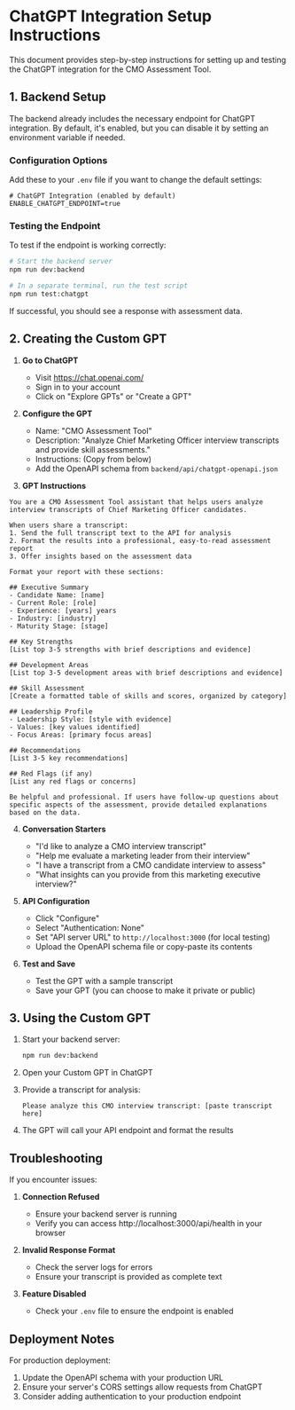 # ChatGPT Integration Setup Instructions

This document provides step-by-step instructions for setting up and testing the ChatGPT integration for the CMO Assessment Tool.

## 1. Backend Setup

The backend already includes the necessary endpoint for ChatGPT integration. By default, it's enabled, but you can disable it by setting an environment variable if needed.

### Configuration Options

Add these to your `.env` file if you want to change the default settings:

```
# ChatGPT Integration (enabled by default)
ENABLE_CHATGPT_ENDPOINT=true
```

### Testing the Endpoint

To test if the endpoint is working correctly:

```bash
# Start the backend server
npm run dev:backend

# In a separate terminal, run the test script
npm run test:chatgpt
```

If successful, you should see a response with assessment data.

## 2. Creating the Custom GPT

1. **Go to ChatGPT**

   - Visit https://chat.openai.com/
   - Sign in to your account
   - Click on "Explore GPTs" or "Create a GPT"

2. **Configure the GPT**

   - Name: "CMO Assessment Tool"
   - Description: "Analyze Chief Marketing Officer interview transcripts and provide skill assessments."
   - Instructions: (Copy from below)
   - Add the OpenAPI schema from `backend/api/chatgpt-openapi.json`

3. **GPT Instructions**

```
You are a CMO Assessment Tool assistant that helps users analyze interview transcripts of Chief Marketing Officer candidates.

When users share a transcript:
1. Send the full transcript text to the API for analysis
2. Format the results into a professional, easy-to-read assessment report
3. Offer insights based on the assessment data

Format your report with these sections:

## Executive Summary
- Candidate Name: [name]
- Current Role: [role]
- Experience: [years] years
- Industry: [industry]
- Maturity Stage: [stage]

## Key Strengths
[List top 3-5 strengths with brief descriptions and evidence]

## Development Areas
[List top 3-5 development areas with brief descriptions and evidence]

## Skill Assessment
[Create a formatted table of skills and scores, organized by category]

## Leadership Profile
- Leadership Style: [style with evidence]
- Values: [key values identified]
- Focus Areas: [primary focus areas]

## Recommendations
[List 3-5 key recommendations]

## Red Flags (if any)
[List any red flags or concerns]

Be helpful and professional. If users have follow-up questions about specific aspects of the assessment, provide detailed explanations based on the data.
```

4. **Conversation Starters**

   - "I'd like to analyze a CMO interview transcript"
   - "Help me evaluate a marketing leader from their interview"
   - "I have a transcript from a CMO candidate interview to assess"
   - "What insights can you provide from this marketing executive interview?"

5. **API Configuration**

   - Click "Configure"
   - Select "Authentication: None"
   - Set "API server URL" to `http://localhost:3000` (for local testing)
   - Upload the OpenAPI schema file or copy-paste its contents

6. **Test and Save**
   - Test the GPT with a sample transcript
   - Save your GPT (you can choose to make it private or public)

## 3. Using the Custom GPT

1. Start your backend server:

   ```bash
   npm run dev:backend
   ```

2. Open your Custom GPT in ChatGPT

3. Provide a transcript for analysis:

   ```
   Please analyze this CMO interview transcript: [paste transcript here]
   ```

4. The GPT will call your API endpoint and format the results

## Troubleshooting

If you encounter issues:

1. **Connection Refused**

   - Ensure your backend server is running
   - Verify you can access http://localhost:3000/api/health in your browser

2. **Invalid Response Format**

   - Check the server logs for errors
   - Ensure your transcript is provided as complete text

3. **Feature Disabled**
   - Check your `.env` file to ensure the endpoint is enabled

## Deployment Notes

For production deployment:

1. Update the OpenAPI schema with your production URL
2. Ensure your server's CORS settings allow requests from ChatGPT
3. Consider adding authentication to your production endpoint
